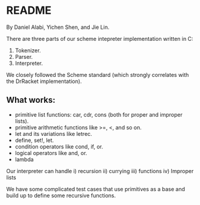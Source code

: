 README
======
By Daniel Alabi, Yichen Shen, and Jie Lin.

There are three parts of our scheme intepreter implementation written in C:
1. Tokenizer.
2. Parser.
3. Interpreter.

We closely followed the Scheme standard (which strongly correlates with
the DrRacket implementation). 


What works:
-----------
* primitive list functions: car, cdr, cons (both for proper and
  improper lists).
* primitive arithmetic functions like >=, <, and so on.
* let and its variations like letrec.
* define, set!, let.
* condition operators like  cond, if, or.
* logical operators like and, or.
* lambda 
  
Our interpreter can handle 
i) recursion
ii) currying
iii) functions
iv) Improper lists


We have some complicated test cases that use primitives as a
base and build up to define some recursive functions.




